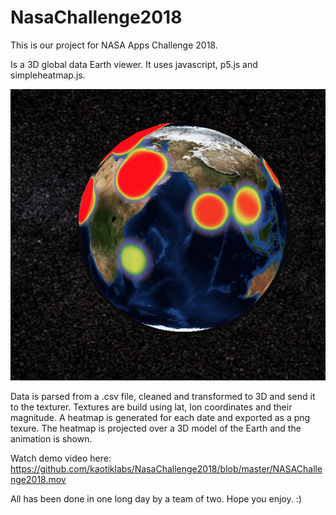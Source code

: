 # NasaChallenge2018

This is our project for NASA Apps Challenge 2018.

Is a 3D global data Earth viewer.
It uses javascript, p5.js and simpleheatmap.js.

![Image of Sample1](https://github.com/kaotiklabs/NasaChallenge2018/blob/master/sample1.png?raw=true)

Data is parsed from a .csv file, cleaned and transformed to 3D and send it to the texturer.
Textures are build using lat, lon coordinates and their magnitude.
A heatmap is generated for each date and exported as a png texure.
The heatmap is projected over a 3D model of the Earth and the animation is shown.

Watch demo video here:
https://github.com/kaotiklabs/NasaChallenge2018/blob/master/NASAChallenge2018.mov

All has been done in one long day by a team of two.
Hope you enjoy. :)


